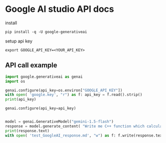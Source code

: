 # Google AI studio API docs

install
```
pip install -q -U google-generativeai
```

setup api key
```
export GOOGLE_API_KEY=<YOUR_API_KEY>
```

## API call example

```python
import google.generativeai as genai
import os

genai.configure(api_key=os.environ["GOOGLE_API_KEY"])
with open( 'google.key', "r") as f: api_key = f.read().strip()
print(api_key)

genai.configure(api_key=api_key)


model = genai.GenerativeModel("gemini-1.5-flash")
response = model.generate_content( "Write me C++ function which calculates energy and force from Lennard-Jones potential" )
print(response.text)
with open( 'test_GoogleAI_response.md', "w") as f: f.write(response.text)
```